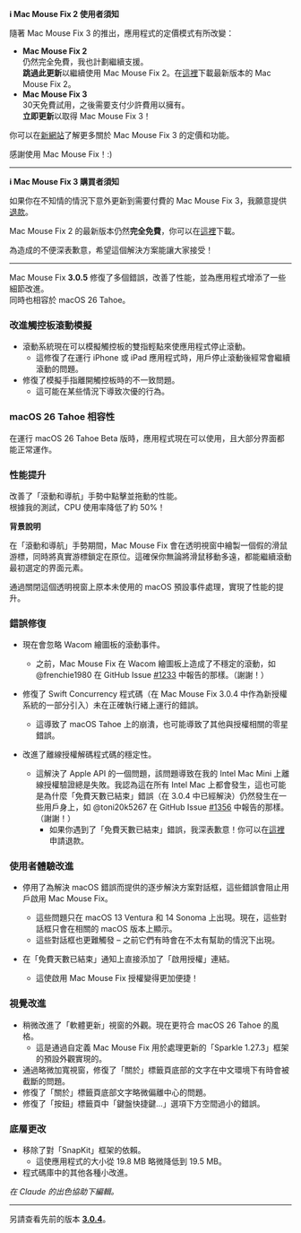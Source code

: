**ℹ️ Mac Mouse Fix 2 使用者須知**

隨著 Mac Mouse Fix 3 的推出，應用程式的定價模式有所改變：

- **Mac Mouse Fix 2**\
仍然完全免費，我也計劃繼續支援。\
**跳過此更新**以繼續使用 Mac Mouse Fix 2。在[這裡](https://redirect.macmousefix.com/?target=mmf2-latest)下載最新版本的 Mac Mouse Fix 2。
- **Mac Mouse Fix 3**\
30天免費試用，之後需要支付少許費用以擁有。\
**立即更新**以取得 Mac Mouse Fix 3！

你可以在[新網站](https://macmousefix.com/)了解更多關於 Mac Mouse Fix 3 的定價和功能。

感謝使用 Mac Mouse Fix！:)

---

**ℹ️ Mac Mouse Fix 3 購買者須知**

如果你在不知情的情況下意外更新到需要付費的 Mac Mouse Fix 3，我願意提供[退款](https://redirect.macmousefix.com/?target=mmf-apply-for-refund)。

Mac Mouse Fix 2 的最新版本仍然**完全免費**，你可以在[這裡](https://redirect.macmousefix.com/?target=mmf2-latest)下載。

為造成的不便深表歉意，希望這個解決方案能讓大家接受！

---

Mac Mouse Fix **3.0.5** 修復了多個錯誤，改善了性能，並為應用程式增添了一些細節改進。\
同時也相容於 macOS 26 Tahoe。

### 改進觸控板滾動模擬

- 滾動系統現在可以模擬觸控板的雙指輕點來使應用程式停止滾動。
    - 這修復了在運行 iPhone 或 iPad 應用程式時，用戶停止滾動後經常會繼續滾動的問題。
- 修復了模擬手指離開觸控板時的不一致問題。
    - 這可能在某些情況下導致次優的行為。

### macOS 26 Tahoe 相容性

在運行 macOS 26 Tahoe Beta 版時，應用程式現在可以使用，且大部分界面都能正常運作。

### 性能提升

改善了「滾動和導航」手勢中點擊並拖動的性能。\
根據我的測試，CPU 使用率降低了約 50%！

**背景說明**

在「滾動和導航」手勢期間，Mac Mouse Fix 會在透明視窗中繪製一個假的滑鼠游標，同時將真實游標鎖定在原位。這確保你無論將滑鼠移動多遠，都能繼續滾動最初選定的界面元素。

通過關閉這個透明視窗上原本未使用的 macOS 預設事件處理，實現了性能的提升。

### 錯誤修復

- 現在會忽略 Wacom 繪圖板的滾動事件。
    - 之前，Mac Mouse Fix 在 Wacom 繪圖板上造成了不穩定的滾動，如 @frenchie1980 在 GitHub Issue [#1233](https://github.com/noah-nuebling/mac-mouse-fix/issues/1233) 中報告的那樣。（謝謝！）
    
- 修復了 Swift Concurrency 程式碼（在 Mac Mouse Fix 3.0.4 中作為新授權系統的一部分引入）未在正確執行緒上運行的錯誤。
    - 這導致了 macOS Tahoe 上的崩潰，也可能導致了其他與授權相關的零星錯誤。
- 改進了離線授權解碼程式碼的穩定性。
    - 這解決了 Apple API 的一個問題，該問題導致在我的 Intel Mac Mini 上離線授權驗證總是失敗。我認為這在所有 Intel Mac 上都會發生，這也可能是為什麼「免費天數已結束」錯誤（在 3.0.4 中已經解決）仍然發生在一些用戶身上，如 @toni20k5267 在 GitHub Issue [#1356](https://github.com/noah-nuebling/mac-mouse-fix/issues/1356) 中報告的那樣。（謝謝！）
        - 如果你遇到了「免費天數已結束」錯誤，我深表歉意！你可以在[這裡](https://redirect.macmousefix.com/?target=mmf-apply-for-refund)申請退款。

### 使用者體驗改進

- 停用了為解決 macOS 錯誤而提供的逐步解決方案對話框，這些錯誤會阻止用戶啟用 Mac Mouse Fix。
    - 這些問題只在 macOS 13 Ventura 和 14 Sonoma 上出現。現在，這些對話框只會在相關的 macOS 版本上顯示。
    - 這些對話框也更難觸發 – 之前它們有時會在不太有幫助的情況下出現。

- 在「免費天數已結束」通知上直接添加了「啟用授權」連結。
    - 這使啟用 Mac Mouse Fix 授權變得更加便捷！

### 視覺改進

- 稍微改進了「軟體更新」視窗的外觀。現在更符合 macOS 26 Tahoe 的風格。
    - 這是通過自定義 Mac Mouse Fix 用於處理更新的「Sparkle 1.27.3」框架的預設外觀實現的。
- 通過略微加寬視窗，修復了「關於」標籤頁底部的文字在中文環境下有時會被截斷的問題。
- 修復了「關於」標籤頁底部文字略微偏離中心的問題。
- 修復了「按鈕」標籤頁中「鍵盤快捷鍵...」選項下方空間過小的錯誤。

### 底層更改

- 移除了對「SnapKit」框架的依賴。
    - 這使應用程式的大小從 19.8 MB 略微降低到 19.5 MB。
- 程式碼庫中的其他各種小改進。

*在 Claude 的出色協助下編輯。*

---

另請查看先前的版本 [**3.0.4**](https://github.com/noah-nuebling/mac-mouse-fix/releases/tag/3.0.4)。